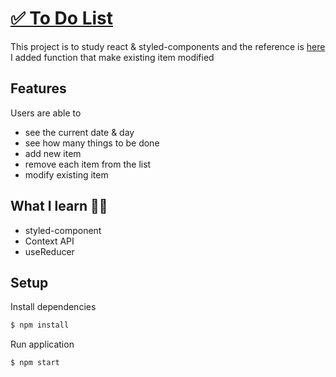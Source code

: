 # [✅ To Do List](https://sery-react-todolist.netlify.app/)

This project is to study react & styled-components and the reference is [here](https://react.vlpt.us/mashup-todolist/) <br />
I added function that make existing item modified

## Features

Users are able to

- see the current date & day
- see how many things to be done
- add new item
- remove each item from the list
- modify existing item

## What I learn ✍🏻

- styled-component
- Context API
- useReducer

## Setup

Install dependencies
```sh
$ npm install
```

Run application
```sh
$ npm start
```
